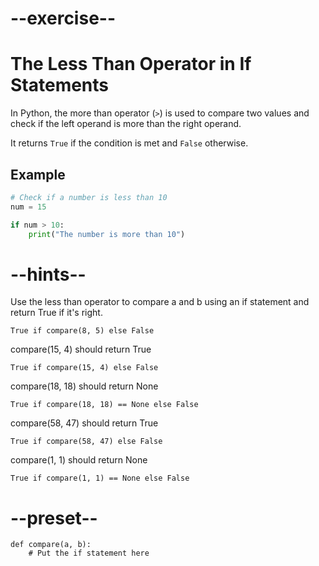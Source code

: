 # --exercise--

# The Less Than Operator in If Statements

In Python, the more than operator (`>`) is used to compare two values and check if the left operand is more than the right operand. 

It returns `True` if the condition is met and `False` otherwise.

## Example

```python
# Check if a number is less than 10
num = 15

if num > 10:
    print("The number is more than 10")
```

# --hints--

Use the less than operator to compare a and b using an if statement and return True if it's right.

```
True if compare(8, 5) else False
```

compare(15, 4) should return True

```
True if compare(15, 4) else False
```

compare(18, 18) should return None

```
True if compare(18, 18) == None else False
```

compare(58, 47) should return True

```
True if compare(58, 47) else False
```

compare(1, 1) should return None

```
True if compare(1, 1) == None else False
```

# --preset--

```
def compare(a, b):
    # Put the if statement here
    
```
